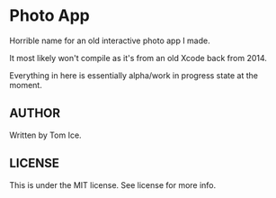 # Photo App
Horrible name for an old interactive photo app I made.

It most likely won't compile as it's from an old Xcode back from 2014.

Everything in here is essentially alpha/work in progress state at the moment.

## AUTHOR
Written by Tom Ice.

## LICENSE
This is under the MIT license. See license for more info.
